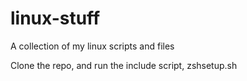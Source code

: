 # linux-stuff
A collection of my linux scripts and files

Clone the repo, and run the include script, zshsetup.sh
